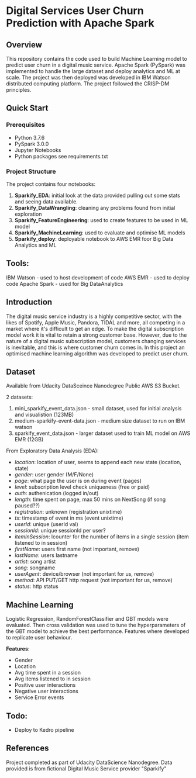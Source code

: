 # Digital Services User Churn Prediction with Apache Spark

## Overview
This repository contains the code used to build Machine Learning model to predict user churn in a digital music service. Apache Spark (PySpark) was implemented to handle the large dataset and deploy analytics and ML at scale. The project was then deployed was developed in IBM Watson distributed computing platform. The project followed the CRISP-DM principles.

## Quick Start
### Prerequisites
- Python 3.7.6
- PySpark 3.0.0
- Jupyter Notebooks
- Python packages see requirements.txt

### Project Structure
The project contains four notebooks:
1. **Sparkify_EDA**: initial look at the data provided pulling out some stats and seeing data available.
2. **Sparkify_DataWrangling**: cleaning any problems found from initial exploration
3. **Sparkify_FeatureEngineering**: used to create features to be used in ML model
4. **Sparkify_MachineLearning**: used to evaluate and optimise ML models
5. **Sparkify_deploy**: deployable notebook to AWS EMR foor Big Data Analytics and ML

## Tools:
IBM Watson - used to host development of code
AWS EMR - used to deploy code
Apache Spark - used for Big DataAnalytics

## Introduction
The digital music service industry is a highly competitive sector, with the likes of Spotify, Apple Music, Pandora, TIDAL and more, all competing in a market where it's difficult to get an edge. To make the digital subscription model work it is vital to retain a strong customer base. However, due to the nature of a digital music subscription model, customers changing services is inevitable, and this is where customer churn comes in. In this project an optimised machine learning algorithm was developed to predict user churn.

## Dataset
Available from Udacity DataSceince Nanodegree Public AWS S3 Bucket.

2 datasets:
1. mini_sparkify_event_data.json - small dataset, used for initial analysis and visualistion (123MB)
2. medium-sparkify-event-data.json - medium size dataset to run on IBM watson
3. sparkify_event_data.json - larger dataset used to train ML model on AWS EMR (12GB)


From Exploratory Data Analysis (EDA):
- *location*: location of user, seems to append each new state (location, state)
- *gender*: user gender (M/F/None)
- *page*: what page the user is on during event (pages)
- *level*: subscription level check uniqueness (free or paid)
- *auth*: authenication (logged in/out)
- *length*: time spent on page, max 50 mins on NextSong (if song paused??)
- *registration*: unknown (registration unixtime)
- *ts*: timestamp of event in ms (event unixtime)
- *userId*: unique (userId val)
- *sessionId*: unique sessionId per user?
- *itemInSession*: lcounter for the number of items in a single session (item listened to in session)
- *firstName*: users first name (not important, remove)
- *lastName*: users lastname
- *artist*: song artist
- *song*: songname
- *userAgent*: device/browser (not important for us, remove)
- *method*: API PUT/GET http request (not important for us, remove)
- *status*: http status

## Machine Learning
Logistic Regression, RandomForestClassifier and GBT models were evaluated. Then cross validation was used to tune the hyperparameters of the GBT model to achieve the best performance. Features where developed to replicate user behaviour.


**Features**:
- Gender
- Location
- Avg time spent in a session
- Avg items listened to in session
- Positive user interactions
- Negative user interactions
- Service Error events


## Todo:
- Deploy to Kedro pipeline

## References
Project completed as part of Udacity DataScience Nanodegree. 
Data provided is from fictional Digital Music Service provider "Sparkify"






